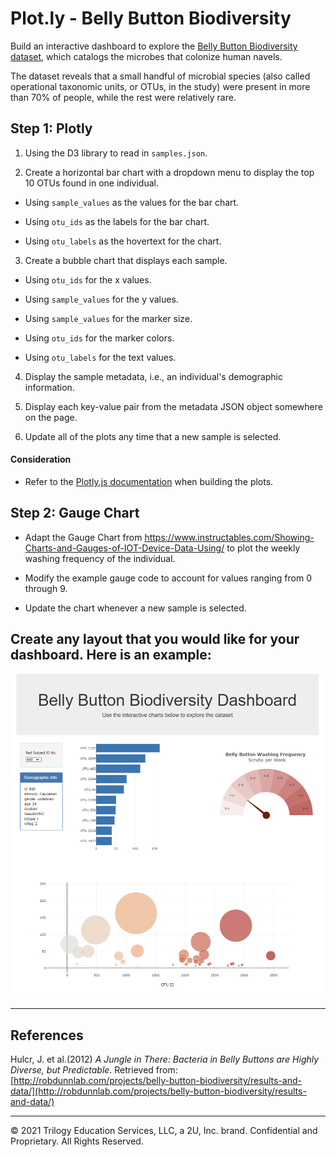 # Plot.ly - Belly Button Biodiversity

Build an interactive dashboard to explore the [Belly Button Biodiversity dataset](http://robdunnlab.com/projects/belly-button-biodiversity/), which catalogs the microbes that colonize human navels.

The dataset reveals that a small handful of microbial species (also called operational taxonomic units, or OTUs, in the study) were present in more than 70% of people, while the rest were relatively rare.

## Step 1: Plotly

1. Using the D3 library to read in `samples.json`.


2. Create a horizontal bar chart with a dropdown menu to display the top 10 OTUs found in one individual.

* Using `sample_values` as the values for the bar chart.

* Using `otu_ids` as the labels for the bar chart.

* Using `otu_labels` as the hovertext for the chart.


3. Create a bubble chart that displays each sample.

* Using `otu_ids` for the x values.

* Using `sample_values` for the y values.

* Using `sample_values` for the marker size.

* Using `otu_ids` for the marker colors.

* Using `otu_labels` for the text values.


4. Display the sample metadata, i.e., an individual's demographic information.


5. Display each key-value pair from the metadata JSON object somewhere on the page.


6. Update all of the plots any time that a new sample is selected.

#### Consideration
* Refer to the [Plotly.js documentation](https://plot.ly/javascript/) when building the plots.



## Step 2: Gauge Chart

* Adapt the Gauge Chart from <https://www.instructables.com/Showing-Charts-and-Gauges-of-IOT-Device-Data-Using/> to plot the weekly washing frequency of the individual.

* Modify the example gauge code to account for values ranging from 0 through 9.

* Update the chart whenever a new sample is selected.




## Create any layout that you would like for your dashboard. Here is an example:

![Belly Button Biodiversity Application](Images/app_screenshot.PNG)



- - -
## References

Hulcr, J. et al.(2012) _A Jungle in There: Bacteria in Belly Buttons are Highly Diverse, but Predictable_. Retrieved from: [http://robdunnlab.com/projects/belly-button-biodiversity/results-and-data/](http://robdunnlab.com/projects/belly-button-biodiversity/results-and-data/)

- - -

© 2021 Trilogy Education Services, LLC, a 2U, Inc. brand. Confidential and Proprietary. All Rights Reserved.
